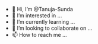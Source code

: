 - 👋 Hi, I’m @Tanuja-Sunda
- 👀 I’m interested in ...
- 🌱 I’m currently learning ...
- 💞️ I’m looking to collaborate on ...
- 📫 How to reach me ...

<!---
Tanuja-Sunda/Tanuja-Sunda is a ✨ special ✨ repository because its `README.md` (this file) appears on your GitHub profile.
You can click the Preview link to take a look at your changes.
--->
